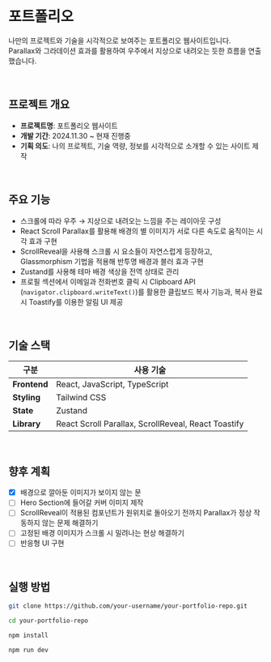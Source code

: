 
# 포트폴리오

나만의 프로젝트와 기술을 시각적으로 보여주는 포트폴리오 웹사이트입니다.  
Parallax와 그라데이션 효과를 활용하여 우주에서 지상으로 내려오는 듯한 흐름을 연출했습니다.

<br/>

## 프로젝트 개요

- **프로젝트명**: 포트폴리오 웹사이트
- **개발 기간**: 2024.11.30 ~ 현재 진행중
- **기획 의도**: 나의 프로젝트, 기술 역량, 정보를 시각적으로 소개할 수 있는 사이트 제작

<br/>

## 주요 기능

- 스크롤에 따라 우주 → 지상으로 내려오는 느낌을 주는 레이아웃 구성  
- React Scroll Parallax를 활용해 배경의 별 이미지가 서로 다른 속도로 움직이는 시각 효과 구현
- ScrollReveal을 사용해 스크롤 시 요소들이 자연스럽게 등장하고, Glassmorphism 기법을 적용해 반투명 배경과 블러 효과 구현
- Zustand를 사용해 테마 배경 색상을 전역 상태로 관리  
- 프로필 섹션에서 이메일과 전화번호 클릭 시 Clipboard API (`navigator.clipboard.writeText()`)를 활용한 클립보드 복사 기능과, 복사 완료 시 Toastify를 이용한 알림 UI 제공

<br/>

## 기술 스택

| 구분            | 사용 기술                                                            |
|-----------------|----------------------------------------------------------------------|
| **Frontend**     | React, JavaScript, TypeScript                                        |
| **Styling**      | Tailwind CSS                                                        |
| **State**        | Zustand                                                              |
| **Library**      | React Scroll Parallax, ScrollReveal, React Toastify                |

<br/>

## 향후 계획

- [X] 배경으로 깔아둔 이미지가 보이지 않는 문
- [ ] Hero Section에 들어갈 커버 이미지 제작
- [ ] ScrollReveal이 적용된 컴포넌트가 원위치로 돌아오기 전까지 Parallax가 정상 작동하지 않는 문제 해결하기
- [ ] 고정된 배경 이미지가 스크롤 시 밀려나는 현상 해결하기
- [ ] 반응형 UI 구현

<br/>

## 실행 방법

```bash
git clone https://github.com/your-username/your-portfolio-repo.git

cd your-portfolio-repo

npm install

npm run dev
